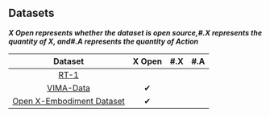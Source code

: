 ## Datasets

***X  Open represents whether the dataset is open source,#.X represents the quantity of X, and#.A represents the quantity of Action***

|                           Dataset                            |  X Open  | #.X  | #.A  |
| :----------------------------------------------------------: | :------: | ---- | ---- |
|       [RT-1](https://robotics-transformer1.github.io/)       |          |      |      |
| [VIMA-Data](https://huggingface.co/datasets/VIMA/VIMA-Data)  | &#x2714; |      |      |
| [Open X-Embodiment Dataset](https://robotics-transformer-x.github.io/) | &#x2714; |      |      |

